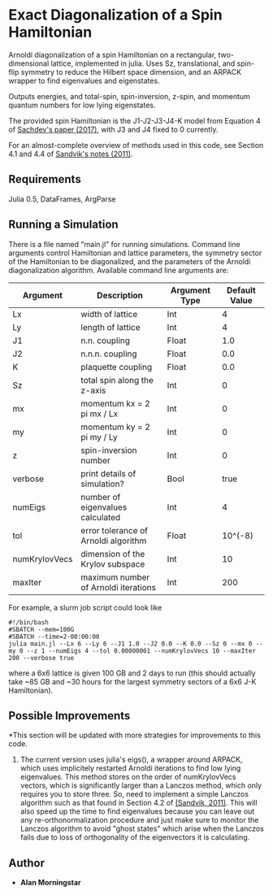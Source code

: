 # Exact Diagonalization of a Spin Hamiltonian
Arnoldi diagonalization of a spin Hamiltonian on a rectangular, two-dimensional lattice, implemented in julia. Uses Sz, translational, and spin-flip symmetry to reduce the Hilbert space dimension, and an ARPACK wrapper to find eigenvalues and eigenstates.

Outputs energies, and total-spin, spin-inversion, z-spin, and momentum quantum numbers for low lying eigenstates.

The provided spin Hamiltonian is the J1-J2-J3-J4-K model from Equation 4 of [Sachdev's paper (2017)](https://arxiv.org/abs/1705.06289), with J3 and J4 fixed to 0 currently.

For an almost-complete overview of methods used in this code, see Section 4.1 and 4.4 of [Sandvik's notes (2011)](https://arxiv.org/abs/1101.3281).

## Requirements
Julia 0.5, DataFrames, ArgParse

## Running a Simulation
There is a file named "main.jl" for running simulations. Command line arguments control Hamiltonian and lattice parameters, the symmetry sector of the Hamiltonian to be diagonalized, and the parameters of the Arnoldi diagonalization algorithm. Available command line arguments are:

| Argument        | Description           | Argument Type  |  Default Value |
| ------------- |-------------| -----| ----|
| Lx      | width of lattice | Int | 4 |
| Ly      | length of lattice      |   Int | 4 |
| J1 | n.n. coupling      |    Float | 1.0 |
| J2  | n.n.n. coupling  | Float  | 0.0  |
| K  | plaquette coupling  | Float  | 0.0  |
| Sz  | total spin along the z-axis  | Int  | 0  |
| mx  | momentum kx = 2 pi mx / Lx  | Int  | 0  |
| my  | momentum ky = 2 pi my / Ly  | Int  | 0  |
| z  | spin-inversion number  | Int  | 0  |
| verbose  | print details of simulation?  | Bool  | true  |
| numEigs  | number of eigenvalues calculated  | Int  | 4  |
| tol  | error tolerance of Arnoldi algorithm  | Float  | 10^(-8)  |
| numKrylovVecs  | dimension of the Krylov subspace  | Int  | 10  |
| maxIter  | maximum number of Arnoldi iterations  | Int  | 200  |

For example, a slurm job script could look like

```
#!/bin/bash                                                                        
#SBATCH --mem=100G                                                                                              
#SBATCH --time=2-00:00:00                                                                                       
julia main.jl --Lx 6 --Ly 6 --J1 1.0 --J2 0.0 --K 0.0 --Sz 0 --mx 0 --my 0 --z 1 --numEigs 4 --tol 0.00000001 --numKrylovVecs 10 --maxIter 200 --verbose true
```

where a 6x6 lattice is given 100 GB and 2 days to run (this should actually take ~85 GB and ~30 hours for the largest symmetry sectors of a 6x6 J-K Hamiltonian).

## Possible Improvements

*This section will be updated with more strategies for improvements to this code.

1. The current version uses julia's eigs(), a wrapper around ARPACK, which uses implicitely restarted Arnoldi iterations to find low lying eigenvalues. This method stores on the order of numKrylovVecs vectors, which is significantly larger than a Lanczos method, which only requires you to store three. So, need to implement a simple Lanczos algorithm such as that found in Section 4.2 of [(Sandvik, 2011)](https://arxiv.org/abs/1101.3281). This will also speed up the time to find eigenvalues because you can leave out any re-orthonormalization procedure and just make sure to monitor the Lanczos algorithm to avoid "ghost states" which arise when the Lanczos fails due to loss of orthogonality of the eigenvectors it is calculating.

## Author

* **Alan Morningstar**

